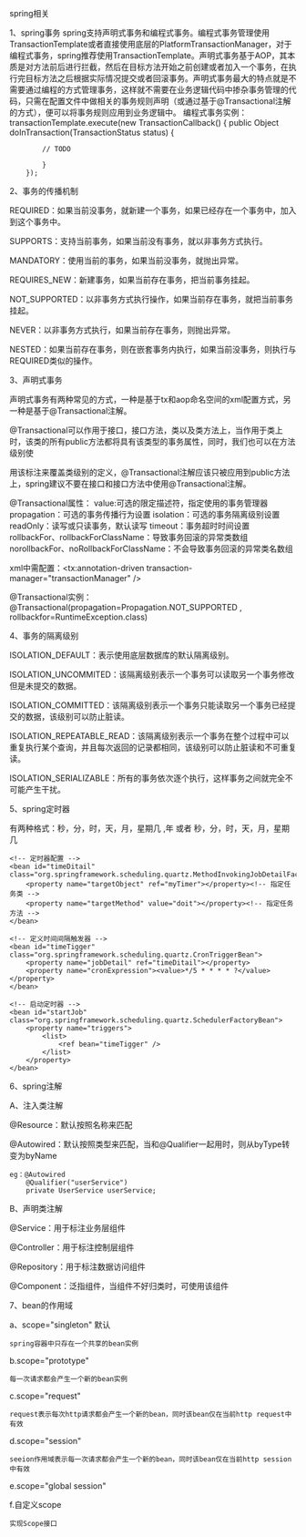 spring相关


1、spring事务
spring支持声明式事务和编程式事务。编程式事务管理使用TransactionTemplate或者直接使用底层的PlatformTransactionManager，对于编程式事务，spring推荐使用TransactionTemplate。声明式事务基于AOP，其本质是对方法前后进行拦截，然后在目标方法开始之前创建或者加入一个事务，在执行完目标方法之后根据实际情况提交或者回滚事务。声明式事务最大的特点就是不需要通过编程的方式管理事务，这样就不需要在业务逻辑代码中掺杂事务管理的代码，只需在配置文件中做相关的事务规则声明（或通过基于@Transactional注解的方式），便可以将事务规则应用到业务逻辑中。
编程式事务实例：
		transactionTemplate.execute(new TransactionCallback() {
			public Object doInTransaction(TransactionStatus status) {

			// TODO

			}
		});


2、事务的传播机制

REQUIRED：如果当前没事务，就新建一个事务，如果已经存在一个事务中，加入到这个事务中。

SUPPORTS：支持当前事务，如果当前没有事务，就以非事务方式执行。

MANDATORY：使用当前的事务，如果当前没事务，就抛出异常。

REQUIRES_NEW：新建事务，如果当前存在事务，把当前事务挂起。

NOT_SUPPORTED：以非事务方式执行操作，如果当前存在事务，就把当前事务挂起。

NEVER：以非事务方式执行，如果当前存在事务，则抛出异常。

NESTED：如果当前存在事务，则在嵌套事务内执行，如果当前没事务，则执行与REQUIRED类似的操作。



3、声明式事务

声明式事务有两种常见的方式，一种是基于tx和aop命名空间的xml配置方式，另一种是基于@Transactional注解。

@Transactional可以作用于接口，接口方法，类以及类方法上，当作用于类上时，该类的所有public方法都将具有该类型的事务属性，同时，我们也可以在方法级别使

用该标注来覆盖类级别的定义，@Transactional注解应该只被应用到public方法上，spring建议不要在接口和接口方法中使用@Transactional注解。


@Transactional属性：
	value:可选的限定描述符，指定使用的事务管理器
	propagation：可选的事务传播行为设置
	isolation：可选的事务隔离级别设置
	readOnly：读写或只读事务，默认读写
	timeout：事务超时时间设置
	rollbackFor、rollbackForClassName：导致事务回滚的异常类数组
	norollbackFor、noRollbackForClassName：不会导致事务回滚的异常类名数组

xml中需配置：<tx:annotation-driven transaction-manager="transactionManager"  />

@Transactional实例：
	@Transactional(propagation=Propagation.NOT_SUPPORTED , rollbackfor=RuntimeException.class)


4、事务的隔离级别

ISOLATION_DEFAULT：表示使用底层数据库的默认隔离级别。

ISOLATION_UNCOMMITED：该隔离级别表示一个事务可以读取另一个事务修改但是未提交的数据。

ISOLATION_COMMITTED：该隔离级别表示一个事务只能读取另一个事务已经提交的数据，该级别可以防止脏读。

ISOLATION_REPEATABLE_READ：该隔离级别表示一个事务在整个过程中可以重复执行某个查询，并且每次返回的记录都相同，该级别可以防止脏读和不可重复读。

ISOLATION_SERIALIZABLE：所有的事务依次逐个执行，这样事务之间就完全不可能产生干扰。


5、spring定时器

有两种格式：秒，分，时，天，月，星期几 ,年 或者 秒，分，时，天，月，星期几

	<!-- 定时器配置 -->
	<bean id="timeDitail"  class="org.springframework.scheduling.quartz.MethodInvokingJobDetailFactoryBean">
		<property name="targetObject" ref="myTimer"></property><!-- 指定任务类 -->
		<property name="targetMethod" value="doit"></property><!-- 指定任务方法 -->
	</bean>

	<!-- 定义时间间隔触发器 -->
	<bean id="timeTigger" class="org.springframework.scheduling.quartz.CronTriggerBean">
		<property name="jobDetail" ref="timeDitail"></property>
		<property name="cronExpression"><value>*/5 * * * * ?</value></property>
	</bean>

	<!-- 启动定时器 -->
	<bean id="startJob"  class="org.springframework.scheduling.quartz.SchedulerFactoryBean">
		<property name="triggers">
			<list>
				<ref bean="timeTigger" />
			</list>
		</property>
	</bean>

6、spring注解

A、注入类注解

@Resource：默认按照名称来匹配

@Autowired：默认按照类型来匹配，当和@Qualifier一起用时，则从byType转变为byName
	
	eg：@Autowired
	    @Qualifier("userService")
	    private UserService userService;

B、声明类注解

@Service：用于标注业务层组件

@Controller：用于标注控制层组件

@Repository：用于标注数据访问组件

@Component：泛指组件，当组件不好归类时，可使用该组件


7、bean的作用域

a、scope="singleton"  默认

	spring容器中只存在一个共享的bean实例

b.scope="prototype"

	每一次请求都会产生一个新的bean实例

c.scope="request"

	request表示每次http请求都会产生一个新的bean，同时该bean仅在当前http request中有效

d.scope="session"

	seeion作用域表示每一次请求都会产生一个新的bean，同时该bean仅在当前http session中有效

e.scope="global session"

f.自定义scope 
	
	实现Scope接口




